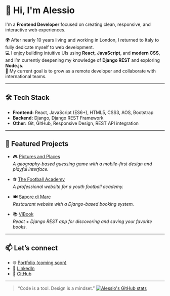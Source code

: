 # 👋 Hi, I'm Alessio

I'm a **Frontend Developer** focused on creating clean, responsive, and interactive web experiences.

🌍 After nearly 10 years living and working in London, I returned to Italy to fully dedicate myself to web development.  
💻 I enjoy building intuitive UIs using **React**, **JavaScript**, and **modern CSS**, and I’m currently deepening my knowledge of **Django REST** and exploring **Node.js**.  
🎯 My current goal is to grow as a remote developer and collaborate with international teams.

---

## 🛠 Tech Stack

- **Frontend:** React, JavaScript (ES6+), HTML5, CSS3, AOS, Bootstrap
- **Backend:** Django, Django REST Framework
- **Other:** Git, GitHub, Responsive Design, REST API integration

---

## 📌 Featured Projects

- 🎮 [Pictures and Places](https://alelodato.github.io/Pictures-and-Places/)  
  *A geography-based guessing game with a mobile-first design and playful interface.*

- ⚽ [The Football Academy](https://alelodato.github.io/The-Football-Academy/)  
  *A professional website for a youth football academy.*

- 🍽️ [Sapore di Mare](https://sapore-di-mare-0503ed908911.herokuapp.com/)  
  *Restaurant website with a Django-based booking system.*

- 📚 [ViBook](https://vibook-557c0bb75197.herokuapp.com/)  
  *React + Django REST app for discovering and saving your favorite books.*

---

## 📫 Let’s connect

- 🌐 [Portfolio (coming soon)](https://alelodato.github.io)
- 💼 [LinkedIn](https://linkedin.com/in/tuo-username)
- 🐙 [GitHub](https://github.com/alelodato)

---

> “Code is a tool. Design is a mindset.”
[![Alessio's GitHub stats](https://github-readme-stats.vercel.app/api?username=alelodato)](https://github.com/alelodato-readme-stats)
